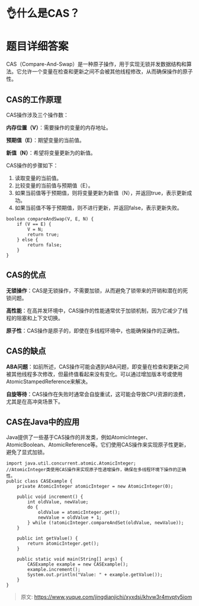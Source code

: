 # 👌什么是CAS？

# 题目详细答案
CAS（Compare-And-Swap）是一种原子操作，用于实现无锁并发数据结构和算法。它允许一个变量在检查和更新之间不会被其他线程修改，从而确保操作的原子性。

## CAS的工作原理
CAS操作涉及三个操作数：

**内存位置（V）**：需要操作的变量的内存地址。

**预期值（E）**：期望变量的当前值。

**新值（N）**：希望将变量更新为的新值。



CAS操作的步骤如下：

1. 读取变量的当前值。
2. 比较变量的当前值与预期值（E）。
3. 如果当前值等于预期值，则将变量更新为新值（N），并返回true，表示更新成功。
4. 如果当前值不等于预期值，则不进行更新，并返回false，表示更新失败。

```plain
boolean compareAndSwap(V, E, N) {
    if (V == E) {
        V = N;
        return true;
    } else {
        return false;
    }
}
```

## CAS的优点
**无锁操作**：CAS是无锁操作，不需要加锁，从而避免了锁带来的开销和潜在的死锁问题。

**高性能**：在高并发环境中，CAS操作的性能通常优于加锁机制，因为它减少了线程的阻塞和上下文切换。

**原子性**：CAS操作是原子的，即使在多线程环境中，也能确保操作的正确性。

## CAS的缺点
**ABA问题**：如前所述，CAS操作可能会遇到ABA问题，即变量在检查和更新之间被其他线程多次修改，但最终值看起来没有变化。可以通过增加版本号或使用AtomicStampedReference来解决。

**自旋等待**：CAS操作在失败时通常会自旋重试，这可能会导致CPU资源的浪费，尤其是在高冲突场景下。

## CAS在Java中的应用
Java提供了一些基于CAS操作的并发类，例如AtomicInteger、AtomicBoolean、AtomicReference等。它们使用CAS操作来实现原子性更新，避免了显式加锁。

```plain
import java.util.concurrent.atomic.AtomicInteger;
//AtomicInteger类使用CAS操作来实现原子性递增操作，确保在多线程环境下操作的正确性。
public class CASExample {
    private AtomicInteger atomicInteger = new AtomicInteger(0);

    public void increment() {
        int oldValue, newValue;
        do {
            oldValue = atomicInteger.get();
            newValue = oldValue + 1;
        } while (!atomicInteger.compareAndSet(oldValue, newValue));
    }

    public int getValue() {
        return atomicInteger.get();
    }

    public static void main(String[] args) {
        CASExample example = new CASExample();
        example.increment();
        System.out.println("Value: " + example.getValue());
    }
}
```



> 原文: <https://www.yuque.com/jingdianjichi/xyxdsi/khvw3r4mvpty5iom>